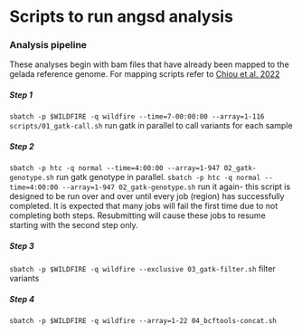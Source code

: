 # Scripts to run angsd analysis

### Analysis pipeline
These analyses begin with bam files that have already been mapped to the gelada reference genome. For mapping scripts refer to [Chiou et al. 2022](https://www.nature.com/articles/s41559-022-01703-4)

##### Step 1
`sbatch -p $WILDFIRE -q wildfire --time=7-00:00:00 --array=1-116 scripts/01_gatk-call.sh` run gatk in parallel to call variants for each sample 

##### Step 2
`sbatch -p htc -q normal --time=4:00:00 --array=1-947 02_gatk-genotype.sh` run gatk genotype in parallel. 
`sbatch -p htc -q normal --time=4:00:00 --array=1-947 02_gatk-genotype.sh` run it again- this script is designed to be run over and over until every job (region) has successfully completed. It is expected that many jobs will fail the first time due to not completing both steps. Resubmitting will cause these jobs to resume starting with the second step only. 

##### Step 3
`sbatch -p $WILDFIRE -q wildfire --exclusive 03_gatk-filter.sh`  filter variants

##### Step 4
`sbatch -p $WILDFIRE -q wildfire --array=1-22 04_bcftools-concat.sh` 

